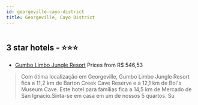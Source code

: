 ```yaml
---
id: georgeville-cayo-district
title: Georgeville, Cayo District
---
```


<center><img src="https://i.travelapi.com/hotels/4000000/3120000/3117500/3117435/916eafef_z.jpg" alt="" /></center>


##  3 star hotels - ⭐️⭐️⭐️

-    [Gumbo Limbo Jungle Resort](https://www.hurb.com/br/aud/https://www.hurb.com/br/hotels/georgeville/gumbo-limbo-jungle-resort-HT-G11B?cmp=18055) Prices from R$ 546,53
   > Com ótima localização em Georgeville, Gumbo Limbo Jungle Resort fica a 11,2 km de Barton Creek Cave Reserve e a 12,1 km de Bol's Museum Cave.  Este hotel para famílias fica a 14,5 km de Mercado de San Ignacio.Sinta-se em casa em um de nossos 5 quartos. Su
